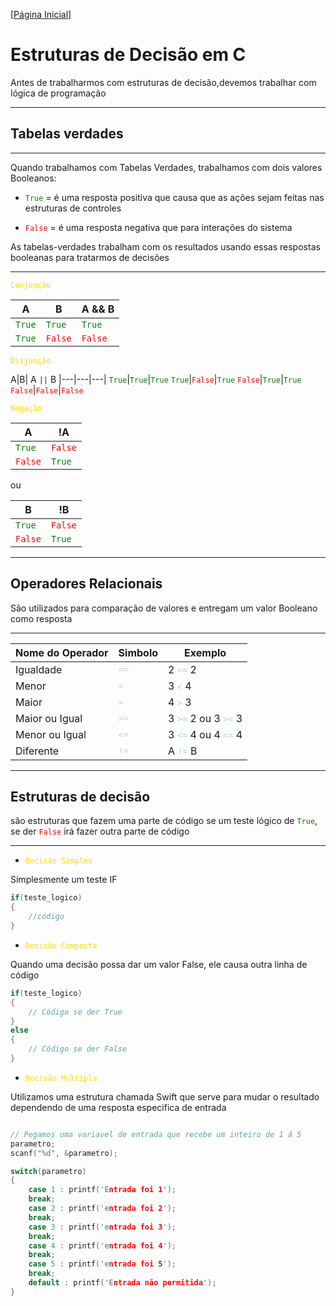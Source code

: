 [[Página Inicial](../prog_c/home.md)]


# Estruturas de Decisão em C


Antes de trabalharmos com estruturas de decisão,devemos trabalhar com lógica de programação

---

## Tabelas verdades

---

Quando trabalhamos com Tabelas Verdades, trabalhamos com dois valores Booleanos:

* <code style="color : green">True</code> = é uma resposta positiva que causa que as ações sejam feitas nas estruturas de controles

* <code style="color : red">False</code> = é uma resposta negativa que para interações do sistema

As tabelas-verdades trabalham com os resultados usando essas respostas booleanas para tratarmos de decisões

---

<code style="color : gold">Conjunção</code>

A|B| A && B
|---|---|---|
<code style="color : green">True</code>|<code style="color : green">True</code>|<code style="color : green">True</code>
<code style="color : green">True</code>|<code style="color : red">False</code>|<code style="color : red">False</code>


<code style="color : gold">Disjunção</code>

A|B| A `||` B
|---|---|---|
<code style="color : green">True</code>|<code style="color : green">True</code>|<code style="color : green">True</code>
<code style="color : green">True</code>|<code style="color : red">False</code>|<code style="color : green">True</code>
<code style="color : red">False</code>|<code style="color : green">True</code>|<code style="color : green">True</code>
<code style="color : red">False</code>|<code style="color : red">False</code>|<code style="color : red">False</code>

<code style="color : gold">Negação</code>

A| !A
|---|---|
<code style="color : green">True</code>|<code style="color : red">False</code>
<code style="color : red">False</code>|<code style="color : green">True</code>

ou

B| !B
|---|---|
<code style="color : green">True</code>|<code style="color : red">False</code>
<code style="color : red">False</code>|<code style="color : green">True</code>

---

## Operadores Relacionais

São utilizados para comparação de valores e entregam um valor Booleano como resposta

---

Nome do Operador|Simbolo|Exemplo
|---|---|---|
Igualdade|<code style="color : lightblue">==</code>| 2 <code style="color : lightblue">==</code> 2
Menor|<code style="color : lightblue"><</code>| 3 <code style="color : lightblue"><</code> 4
Maior|<code style="color : lightblue">></code>| 4 <code style="color : lightblue">></code> 3
Maior ou Igual|<code style="color : lightblue">>=</code>| 3 <code style="color : lightblue">>=</code> 2 ou 3 <code style="color : lightblue">>=</code> 3
Menor ou Igual|<code style="color : lightblue"><=</code>| 3 <code style="color : lightblue"><=</code> 4 ou 4 <code style="color : lightblue"><=</code> 4
Diferente|<code style="color : lightblue">!=</code>| A <code style="color : lightblue">!=</code> B

---

## Estruturas de decisão

são estruturas que fazem uma parte de código se um teste lógico de <code style="color : green">True</code>, se der <code style="color : red">False</code> irá fazer outra parte de código

---

* <code style="color : gold">Decisão Simples</code>

Simplesmente um teste IF

```c
if(teste_logico)
{
    //código
}
```


* <code style="color : gold">Decisão Composta</code>

Quando uma decisão possa dar um valor False, ele causa outra linha de código

```c
if(teste_logico)
{
    // Código se der True
}
else
{
    // Código se der False
}
```

* <code style="color : gold">Decisão Multipla</code>

Utilizamos uma estrutura chamada Swift que serve para mudar o resultado dependendo de uma resposta especifica de entrada

```c

// Pegamos uma variavel de entrada que recebe um inteiro de 1 á 5
parametro;
scanf("%d", &parametro);

switch(parametro)
{
    case 1 : printf('Entrada foi 1');
    break;
    case 2 : printf('entrada foi 2');
    break;
    case 3 : printf('entrada foi 3');
    break;
    case 4 : printf('entrada foi 4');
    break;
    case 5 : printf('entrada foi 5');
    break;
    default : printf('Entrada não permitida');    
}
```

